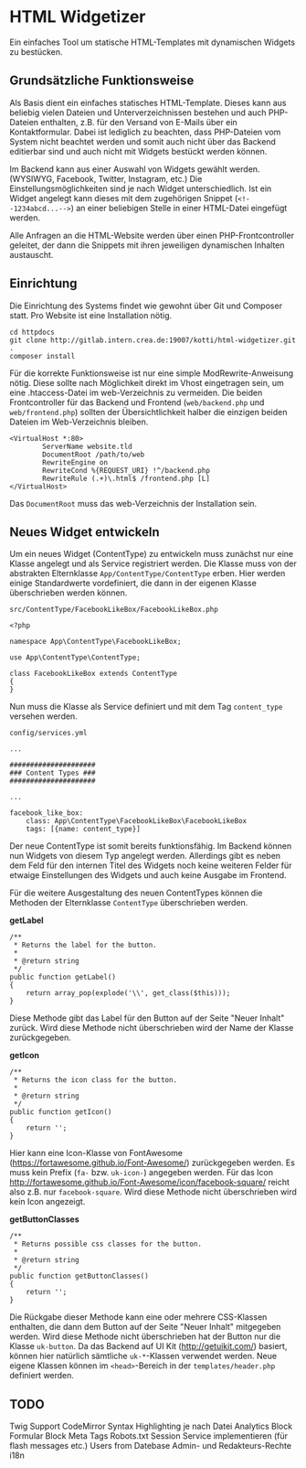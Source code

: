 HTML Widgetizer
==================

Ein einfaches Tool um statische HTML-Templates mit dynamischen Widgets zu bestücken.

Grundsätzliche Funktionsweise
-----------------------------

Als Basis dient ein einfaches statisches HTML-Template. Dieses kann aus beliebig vielen Dateien und Unterverzeichnissen bestehen und auch PHP-Dateien enthalten, z.B. für den Versand von E-Mails über ein Kontaktformular.
Dabei ist lediglich zu beachten, dass PHP-Dateien vom System nicht beachtet werden und somit auch nicht über das Backend editierbar sind und auch nicht mit Widgets bestückt werden können.

Im Backend kann aus einer Auswahl von Widgets gewählt werden. (WYSIWYG, Facebook, Twitter, Instagram, etc.)
Die Einstellungsmöglichkeiten sind je nach Widget unterschiedlich. Ist ein Widget angelegt kann dieses mit dem zugehörigen Snippet (`<!--1234abcd...-->`) an einer beliebigen Stelle in einer HTML-Datei eingefügt werden.

Alle Anfragen an die HTML-Website werden über einen PHP-Frontcontroller geleitet, der dann die Snippets mit ihren jeweiligen dynamischen Inhalten austauscht.

Einrichtung
-----------

Die Einrichtung des Systems findet wie gewohnt über Git und Composer statt. Pro Website ist eine Installation nötig.
    
    cd httpdocs
    git clone http://gitlab.intern.crea.de:19007/kotti/html-widgetizer.git .
    composer install

Für die korrekte Funktionsweise ist nur eine simple ModRewrite-Anweisung nötig. Diese sollte nach Möglichkeit direkt im Vhost eingetragen sein, um eine .htaccess-Datei im web-Verzeichnis zu vermeiden.
Die beiden Frontcontroller für das Backend und Frontend (`web/backend.php` und `web/frontend.php`) sollten der Übersichtlichkeit halber die einzigen beiden Dateien im Web-Verzeichnis bleiben.

    <VirtualHost *:80>
            ServerName website.tld
            DocumentRoot /path/to/web
            RewriteEngine on
            RewriteCond %{REQUEST_URI} !^/backend.php
            RewriteRule (.+)\.html$ /frontend.php [L]
    </VirtualHost>

Das `DocumentRoot` muss das web-Verzeichnis der Installation sein.

Neues Widget entwickeln
-------------------------

Um ein neues Widget (ContentType) zu entwickeln muss zunächst nur eine Klasse angelegt und als Service registriert werden.
Die Klasse muss von der abstrakten Elternklasse `App/ContentType/ContentType` erben. Hier werden einige Standardwerte vordefiniert, die dann in der eigenen Klasse überschrieben werden können.

`src/ContentType/FacebookLikeBox/FacebookLikeBox.php`

    <?php
    
    namespace App\ContentType\FacebookLikeBox;
    
    use App\ContentType\ContentType;
    
    class FacebookLikeBox extends ContentType
    {
    }

Nun muss die Klasse als Service definiert und mit dem Tag `content_type` versehen werden.

`config/services.yml`

    ...
    
    #####################
    ### Content Types ###
    #####################
    
    ...
    
    facebook_like_box:
        class: App\ContentType\FacebookLikeBox\FacebookLikeBox
        tags: [{name: content_type}]

Der neue ContentType ist somit bereits funktionsfähig. Im Backend können nun Widgets von diesem Typ angelegt werden.
Allerdings gibt es neben dem Feld für den internen Titel des Widgets noch keine weiteren Felder für etwaige Einstellungen des Widgets und auch keine Ausgabe im Frontend.

Für die weitere Ausgestaltung des neuen ContentTypes können die Methoden der Elternklasse `ContentType` überschrieben werden.

**getLabel**
    
    /**
     * Returns the label for the button.
     *
     * @return string
     */
    public function getLabel()
    {
        return array_pop(explode('\\', get_class($this)));
    }

Diese Methode gibt das Label für den Button auf der Seite "Neuer Inhalt" zurück. Wird diese Methode nicht überschrieben wird der Name der Klasse zurückgegeben.

**getIcon**

    /**
     * Returns the icon class for the button.
     *
     * @return string
     */
    public function getIcon()
    {
        return '';
    }

Hier kann eine Icon-Klasse von FontAwesome (https://fortawesome.github.io/Font-Awesome/) zurückgegeben werden. Es muss kein Prefix (`fa-` bzw. `uk-icon-`) angegeben werden.
Für das Icon http://fortawesome.github.io/Font-Awesome/icon/facebook-square/ reicht also z.B. nur `facebook-square`. Wird diese Methode nicht überschrieben wird kein Icon angezeigt.

**getButtonClasses**

    /**
     * Returns possible css classes for the button.
     *
     * @return string
     */
    public function getButtonClasses()
    {
        return '';
    }
    
Die Rückgabe dieser Methode kann eine oder mehrere CSS-Klassen enthalten, die dann dem Button auf der Seite "Neuer Inhalt" mitgegeben werden.
Wird diese Methode nicht überschrieben hat der Button nur die Klasse `uk-button`.
Da das Backend auf UI Kit (http://getuikit.com/) basiert, können hier natürlich sämtliche `uk-*`-Klassen verwendet werden.
Neue eigene Klassen können im `<head>`-Bereich in der `templates/header.php` definiert werden.


TODO
----

Twig Support
CodeMirror Syntax Highlighting je nach Datei
Analytics Block
Formular Block
Meta Tags
Robots.txt
Session Service implementieren (für flash messages etc.)
Users from Datebase
Admin- und Redakteurs-Rechte
i18n